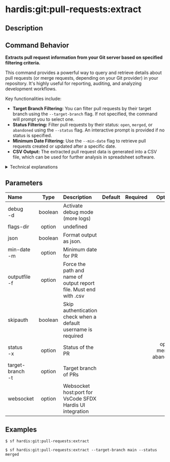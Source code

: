 <!-- This file has been generated with command 'sf hardis:doc:plugin:generate'. Please do not update it manually or it may be overwritten -->
# hardis:git:pull-requests:extract

## Description


## Command Behavior

**Extracts pull request information from your Git server based on specified filtering criteria.**

This command provides a powerful way to query and retrieve details about pull requests (or merge requests, depending on your Git provider) in your repository. It's highly useful for reporting, auditing, and analyzing development workflows.

Key functionalities include:

- **Target Branch Filtering:** You can filter pull requests by their target branch using the `--target-branch` flag. If not specified, the command will prompt you to select one.
- **Status Filtering:** Filter pull requests by their status: `open`, `merged`, or `abandoned` using the `--status` flag. An interactive prompt is provided if no status is specified.
- **Minimum Date Filtering:** Use the `--min-date` flag to retrieve pull requests created or updated after a specific date.
- **CSV Output:** The extracted pull request data is generated into a CSV file, which can be used for further analysis in spreadsheet software.

<details markdown="1">
<summary>Technical explanations</summary>

The command's technical implementation involves interacting with a Git provider's API:

- **Git Provider Abstraction:** It uses the `GitProvider.getInstance(true)` to abstract away the specifics of different Git platforms (e.g., GitHub, GitLab, Azure DevOps). This ensures the command can work across various environments.
- **API Calls:** The `gitProvider.listPullRequests()` method is called with a `prConstraint` object that encapsulates the filtering criteria (target branch, minimum date, status).
- **Interactive Prompts:** The `prompts` library is used to interactively gather input from the user for the target branch and pull request status if they are not provided as command-line flags.
- **Date Handling:** The `moment` library is used to parse and handle date inputs for the `--min-date` flag.
- **CSV Generation:** The `generateCsvFile` utility is responsible for converting the retrieved pull request data into a CSV format, and `generateReportPath` determines the output file location.
- **Error Handling:** It includes error handling for cases where a Git provider cannot be identified.
</details>


## Parameters

|Name|Type|Description|Default|Required|Options|
|:---|:--:|:----------|:-----:|:------:|:-----:|
|debug<br/>-d|boolean|Activate debug mode (more logs)||||
|flags-dir|option|undefined||||
|json|boolean|Format output as json.||||
|min-date<br/>-m|option|Minimum date for PR||||
|outputfile<br/>-f|option|Force the path and name of output report file. Must end with .csv||||
|skipauth|boolean|Skip authentication check when a default username is required||||
|status<br/>-x|option|Status of the PR|||open<br/>merged<br/>abandoned|
|target-branch<br/>-t|option|Target branch of PRs||||
|websocket|option|Websocket host:port for VsCode SFDX Hardis UI integration||||

## Examples

```shell
$ sf hardis:git:pull-requests:extract
```

```shell
$ sf hardis:git:pull-requests:extract --target-branch main --status merged
```


